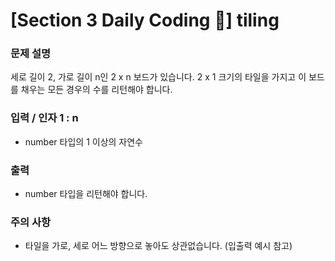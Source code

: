 # [Section 3 Daily Coding 🌟] tiling

### 문제 설명

<p>세로 길이 2, 가로 길이 n인 2 x n 보드가 있습니다. 2 x 1 크기의 타일을 가지고 이 보드를 채우는 모든 경우의 수를 리턴해야 합니다.</p>

### 입력 / 인자 1 : n

 <ul>
    <li>number 타입의 1 이상의 자연수</li>
 </ul>

### 출력

 <ul>
    <li>number 타입을 리턴해야 합니다.</li>
 </ul>

### 주의 사항

 <ul>
    <li>타일을 가로, 세로 어느 방향으로 놓아도 상관없습니다. (입출력 예시 참고)</li>
 </ul>
